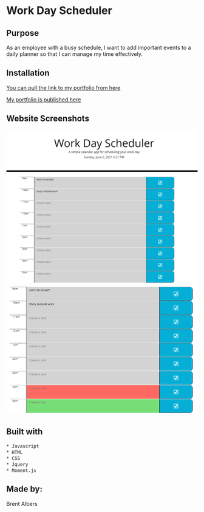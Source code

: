 # Work Day Scheduler

## Purpose

As an employee with a busy schedule, I want to add important events to a daily planner so that I can manage my time effectively.

## Installation

[You can pull the link to my portfolio from here](https://github.com/BA1bers/Scheduler)

[My portfolio is published here](https://ba1bers.github.io/Scheduler/)

## Website Screenshots

![Fullpage](assets/screenshots/workdayscheduler.PNG)
![Tasks](assets/screenshots/workdayschedule2.PNG)

## Built with
    * Javascript
    * HTML
    * CSS
    * Jquery
    * Moment.js
## Made by:

Brent Albers
